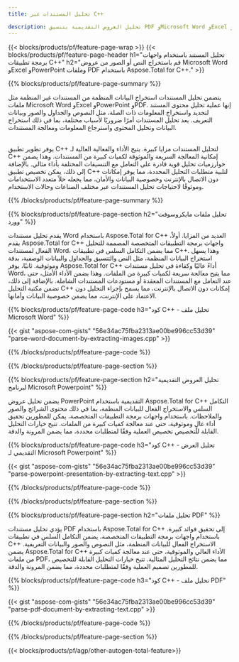 ```yaml
---
title: تحليل المستندات عبر C++ 

description: تحليل العروض التقديمية بتنسيق PDF وMicrosoft Word وExcel وPowerPoint عبر تطبيق C++ الخاص بك. كود C++ مدرج لاستخراج النص أو الصور بسهولة.
---
```


{{< blocks/products/pf/feature-page-wrap >}}
{{< blocks/products/pf/feature-page-header h1="تحليل المستند باستخدام واجهات برمجة تطبيقات C++" h2="قم باستخراج النص أو الصور من عروض Microsoft Word وExcel وPowerPoint وملفات PDF باستخدام Aspose.Total for C++." >}}

{{% blocks/products/pf/feature-page-summary %}}

يتضمن تحليل المستندات استخراج البيانات المنظمة من المستندات غير المنظمة مثل ملفات Microsoft Word وExcel وPowerPoint وPDF. إنها عملية تحليل محتوى المستند لتحديد واستخراج المعلومات ذات الصلة، مثل النصوص والجداول والصور وبيانات التعريف. يعد تحليل المستندات أمرًا ضروريًا لأسباب مختلفة، بما في ذلك استخراج البيانات وتحليل المحتوى واسترجاع المعلومات ومعالجة المستندات. <br /><br />

يوفر تطوير تطبيق C++ لتحليل المستندات مزايا كبيرة. يتيح الأداء والفعالية العالية لـ C++ إمكانية المعالجة السريعة والموثوقة لكميات كبيرة من المستندات. وهذا يضمن خوارزميات تحليل قوية قادرة على التعامل مع التنسيقات المختلفة بأداء مثالي. بالإضافة إلى ذلك، يمكن تخصيص تطبيق C++ لتلبية متطلبات التحليل المحددة، مما يوفر إمكانات دون الاتصال بالإنترنت وخصوصية البيانات والأمان، مما يجعله حلاً متعدد الاستخدامات وموثوقًا لاحتياجات تحليل المستندات عبر مختلف الصناعات وحالات الاستخدام.

{{% /blocks/products/pf/feature-page-summary  %}}

{{% blocks/products/pf/feature-page-section  h2="تحليل ملفات مايكروسوفت وورد" %}}

يقدم تحليل مستندات Word باستخدام Aspose.Total for C++ العديد من المزايا. أولاً، يقدم Aspose.Total for C++ واجهات برمجة التطبيقات المتخصصة المصممة للتحليل الفعال لمستندات Word، مما يضمن التكامل السلس في تطبيقات C++. وهذا يسهل استخراج البيانات المنظمة، مثل النص والتنسيق والجداول والبيانات الوصفية، بدقة وموثوقية. ثانيًا، يوفر Aspose.Total for C++ أداءً عاليًا وكفاءة في تحليل مستندات Word، مما يتيح معالجة سريعة لكميات كبيرة من الملفات. وهذا يضمن الأداء الأمثل، حتى عند التعامل مع المستندات المعقدة أو مستودعات المستندات الشاملة. بالإضافة إلى ذلك، تضمن مكتبة التحليل C++ إمكانات دون الاتصال بالإنترنت، مما يسمح بإجراء التحليل دون الاعتماد على الإنترنت، مما يضمن خصوصية البيانات وأمانها. 

{{% blocks/products/pf/feature-page-code h3="كود C++ - تحليل ملف Microsoft Word" %}}

{{< gist "aspose-com-gists" "56e34ac75fba2313ae00be996cc53d39" "parse-word-document-by-extracting-images.cpp" >}}

{{% /blocks/products/pf/feature-page-code  %}}

{{% /blocks/products/pf/feature-page-section %}}

{{% blocks/products/pf/feature-page-section  h2="تحليل العروض التقديمية لبرنامج Microsoft Powerpoint" %}}

يضمن تحليل عروض PowerPoint التقديمية باستخدام Aspose.Total for C++ التكامل السلس والاستخراج الفعال للبيانات المنظمة، بما في ذلك محتوى الشرائح والصور والملاحظات. باستخدام واجهات برمجة التطبيقات المتخصصة، يمكن للمطورين تحقيق أداء عالٍ وموثوقية، حتى عند معالجة كميات كبيرة من الملفات. تتيح خيارات التحليل القابلة للتخصيص تخصيص العملية وفقًا لمتطلبات محددة، مما يضمن المرونة والدقة.

{{% blocks/products/pf/feature-page-code h3="كود C++ - تحليل العرض التقديمي لـ Microsoft Powerpoint" %}}

{{< gist "aspose-com-gists" "56e34ac75fba2313ae00be996cc53d39" "parse-powerpoint-presentation-by-extracting-text.cpp" >}}

{{% /blocks/products/pf/feature-page-code  %}}

{{% /blocks/products/pf/feature-page-section %}}

{{% blocks/products/pf/feature-page-section  h2="تحليل ملفات PDF" %}}

يؤدي تحليل مستندات PDF باستخدام Aspose.Total for C++ إلى تحقيق فوائد كبيرة. باستخدام واجهات برمجة التطبيقات المتخصصة، يضمن التكامل السلس في تطبيقات C++ الاستخراج الفعال للبيانات المنظمة، مثل النصوص والصور والبيانات التعريفية. يضمن Aspose.Total for C++ الأداء العالي والموثوقية، حتى عند معالجة كميات كبيرة من ملفات PDF، مما يضمن نتائج التحليل المثالية. تتيح خيارات التحليل القابلة للتخصيص للمطورين تصميم العملية وفقًا لمتطلبات محددة، مما يضمن المرونة والدقة. 

{{% blocks/products/pf/feature-page-code h3="كود C++ - تحليل ملف PDF" %}}

{{< gist "aspose-com-gists" "56e34ac75fba2313ae00be996cc53d39" "parse-pdf-document-by-extracting-text.cpp" >}}

{{% /blocks/products/pf/feature-page-code  %}}

{{% /blocks/products/pf/feature-page-section %}}

{{< blocks/products/pf/agp/other-autogen-total-feature>}}